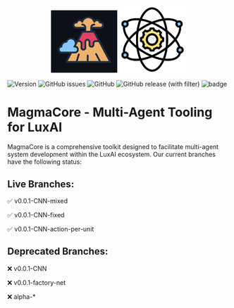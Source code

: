 <p align="center">
    <img width="30%"  src="docs/images/logo.png"/>
    <img width="30%"  src="docs/images/core.png"/>
</p>

![Version](https://img.shields.io/badge/python-v3.9-blue)&nbsp;![GitHub issues](https://img.shields.io/github/issues/Getlar/VigIL-Game-Validation)&nbsp;![GitHub](https://img.shields.io/github/license/Getlar/VigIL-Game-Validation)&nbsp;![GitHub release (with filter)](https://img.shields.io/github/v/release/Getlar/VigIL-Game-Validation)&nbsp;![badge](https://img.shields.io/endpoint?url=https://gist.githubusercontent.com/Getlar/5a256487d767cc5d606d29bd521a18ae/raw/algo.json)

# MagmaCore - Multi-Agent Tooling for LuxAI

MagmaCore is a comprehensive toolkit designed to facilitate multi-agent system development within the LuxAI ecosystem. Our current branches have the following status:

## Live Branches:

✅ v0.0.1-CNN-mixed

✅ v0.0.1-CNN-fixed

✅ v0.0.1-CNN-action-per-unit

## Deprecated Branches:

❌ v0.0.1-CNN

❌ v0.0.1-factory-net

❌ alpha-*
